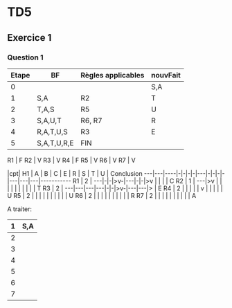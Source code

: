 # TD5

## Exercice 1

### Question 1

Etape | BF | Règles applicables | nouvFait
------|----|--------------------|---------
0 | | | S,A
1 | S,A | R2 | T
2 | T,A,S | R5 | U
3 | S,A,U,T | R6, R7 | R
4 | R,A,T,U,S | R3 | E
5 | S,A,T,U,R,E | FIN |

R1 | F
R2 | V
R3 | V
R4 | F
R5 | V
R6 | V
R7 | V

   |cpt| H1 | A | B | C | E | R | S | T | U | Conclusion
---|---|----|-|-|-|-|---|-|-|-|-|---|---|---|-----------
R1 | 2 | ---|-|-|>v-|---|-|-|>v |   |   |   | C
R2 | 1 | ---|>v |   |   | | | | |   |   |   | T
R3 | 2 | ---|---|---|---|-|-|>v-|---|---|>  | E
R4 | 2 |    |   |   |   | v  |   |   |   |   | U 
R5 | 2 |    |   |   |   |   |   |   |   |   | U
R6 | 2 |    |   |   |   |   |   |   |   |   | R
R7 | 2 |    |   |   |   |   |   |   |   |   | A

A traiter:

1 | S,A
--|----
2 |
3 |
4 |
5 |
6 |
7 |